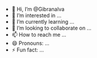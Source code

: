- 👋 Hi, I’m @Gibranalva
- 👀 I’m interested in ...
- 🌱 I’m currently learning ...
- 💞️ I’m looking to collaborate on ...
- 📫 How to reach me ...
- 😄 Pronouns: ...
- ⚡ Fun fact: ...

<!---
Gibranalva/Gibranalva is a ✨ special ✨ repository because its `README.md` (this file) appears on your GitHub profile.
You can click the Preview link to take a look at your changes.
--->
